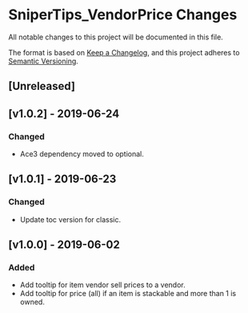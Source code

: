 # SniperTips_VendorPrice Changes

All notable changes to this project will be documented in this file.

The format is based on [Keep a Changelog](https://keepachangelog.com/en/1.0.0/),
and this project adheres to [Semantic Versioning](https://semver.org/spec/v2.0.0.html).

## [Unreleased]

## [v1.0.2] - 2019-06-24
### Changed
 - Ace3 dependency moved to optional.

## [v1.0.1] - 2019-06-23
### Changed
 - Update toc version for classic.

## [v1.0.0] - 2019-06-02
### Added
 - Add tooltip for item vendor sell prices to a vendor.
 - Add tooltip for price (all) if an item is stackable and more than 1 is owned.
